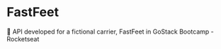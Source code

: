 # FastFeet
:truck: API developed for a fictional carrier, FastFeet in GoStack Bootcamp - Rocketseat
